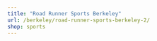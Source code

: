 ```yaml
---
title: "Road Runner Sports Berkeley"
url: /berkeley/road-runner-sports-berkeley-2/
shop: sports
---
```

